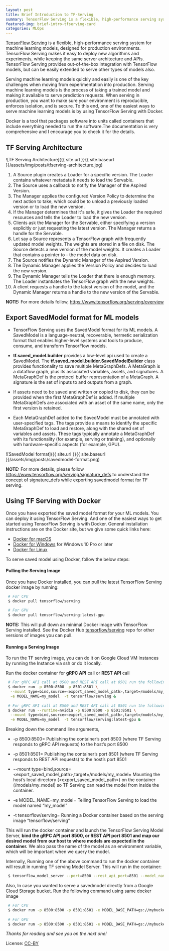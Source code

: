 ```yaml
---
layout: post
title: Brief Introduction to TF-Serving
summary: TensorFlow Serving is a flexible, high-performance serving system for machine learning models, designed for production environments.
featured-img: brief-intro-tfserving-card
categories: MLOps
---
```


[TensorFlow Serving](https://www.tensorflow.org/serving/) is a flexible, high-performance serving system for machine learning models, designed for production environments. TensorFlow Serving makes it easy to deploy new algorithms and experiments, while keeping the same server architecture and APIs. TensorFlow Serving provides out-of-the-box integration with TensorFlow models, but can be easily extended to serve other types of models also.

Serving machine learning models quickly and easily is one of the key challenges when moving from experimentation into production. Serving machine learning models is the process of taking a trained model and making it available to serve prediction requests. When serving in production, you want to make sure your environment is reproducible, enforces isolation, and is secure. To this end, one of the easiest ways to serve machine learning models is by using TensorFlow Serving with Docker. 

Docker is a tool that packages software into units called containers that include everything needed to run the software.The documentation is very comprehensive and I encourage you to check it for the details.

## TF Serving Architecture

![TF Serving Architecture]({{ site.url }}{{ site.baseurl }}/assets/img/posts/tfserving-architecture.jpg)

1. A Source plugin creates a Loader for a specific version. The Loader contains whatever metadata it needs to load the Servable.
2. The Source uses a callback to notify the Manager of the Aspired Version.
3. The Manager applies the configured Version Policy to determine the next action to take, which could be to unload a previously loaded version or to load the new version.
4. If the Manager determines that it's safe, it gives the Loader the required resources and tells the Loader to load the new version.
5. Clients ask the Manager for the Servable, either specifying a version explicitly or just requesting the latest version. The Manager returns a handle for the Servable.
6. Let say a Source represents a TensorFlow graph with frequently updated model weights. The weights are stored in a file on disk. The Source detects a new version of the model weights. It creates a Loader that contains a pointer to - the model data on disk.
7. The Source notifies the Dynamic Manager of the Aspired Version.
8. The Dynamic Manager applies the Version Policy and decides to load the new version.
9. The Dynamic Manager tells the Loader that there is enough memory. The Loader instantiates the TensorFlow graph with the new weights.
10. A client requests a handle to the latest version of the model, and the Dynamic Manager returns a handle to the new version of the Servable.

**NOTE:** For more details follow, <https://www.tensorflow.org/serving/overview>

## Export SavedModel format for ML models

- TensorFlow Serving uses the SavedModel format for its ML models. A SavedModel is a language-neutral, recoverable, hermetic serialization format that enables higher-level systems and tools to produce, consume, and transform TensorFlow models.

- **tf.saved_model.builder** provides a low-level api used to create a SavedModel. The **tf.saved_model.builder.SavedModelBuilder** class provides functionality to save multiple MetaGraphDefs. A MetaGraph is a dataflow graph, plus its associated variables, assets, and signatures. A MetaGraphDef is the protocol buffer representation of a MetaGraph. A signature is the set of inputs to and outputs from a graph.

- If assets need to be saved and written or copied to disk, they can be provided when the first MetaGraphDef is added. If multiple MetaGraphDefs are associated with an asset of the same name, only the first version is retained.

- Each MetaGraphDef added to the SavedModel must be annotated with user-specified tags. The tags provide a means to identify the specific MetaGraphDef to load and restore, along with the shared set of variables and assets. These tags typically annotate a MetaGraphDef with its functionality (for example, serving or training), and optionally with hardware-specific aspects (for example, GPU).

![SavedModel format]({{ site.url }}{{ site.baseurl }}/assets/img/posts/savedmodel-format.png)

**NOTE:** For more details, please follow <https://www.tensorflow.org/serving/signature_defs> to understand the concept of signature_defs while exporting savedmodel format for TF serving.

## Using TF Serving with Docker

Once you have exported the saved model format for your ML models. You can deploy it using TensorFlow Serving. And one of the easiest ways to get started using TensorFlow Serving is with Docker. General installation instructions are on the Docker site, but we give some quick links here:

- [Docker for macOS](https://docs.docker.com/docker-for-mac/install/)
- [Docker for Windows](https://docs.docker.com/docker-for-windows/install/) for Windows 10 Pro or later
- [Docker for Linux](https://docs.docker.com/engine/install/ubuntu/)

To serve saved model using Docker, follow the below steps:

#### Pulling the Serving Image

Once you have Docker installed, you can pull the latest TensorFlow Serving docker image by running:

```bash
 # For CPU
 $ docker pull tensorflow/serving
 
 # For GPU
 $ docker pull tensorflow/serving:latest-gpu 
```

**NOTE:** This will pull down an minimal Docker image with TensorFlow Serving installed. See the Docker Hub [tensorflow/serving](http://hub.docker.com/r/tensorflow/serving/tags/) repo for other versions of images you can pull.

#### Running a Serving Image

To run the TF serving image, you can do it on  Google Cloud VM Instances  by running the Instance via ssh or do it locally.

Run the docker container for **gRPC API** call or **REST API** call

```bash
 # For gRPC API call at 8500 and REST API call at 8501 run the following (on CPU)
 $ docker run -p 8500:8500 -p 8501:8501 \
  --mount type=bind,source=<export_saved_model_path>,target=/models/my_model \
  -e MODEL_NAME=my_model  -t tensorflow/serving &
 
 # For gRPC API call at 8500 and REST API call at 8501 run the following (on GPU)
 $ docker run --runtime=nvidia -p 8500:8500 -p 8501:8501 \
  --mount type=bind,source=<export_saved_model_path>,target=/models/my_model \
  -e MODEL_NAME=my_model  -t tensorflow/serving:latest-gpu &
```

Breaking down the command line arguments,
- -p 8500:8500= Publishing the container’s port 8500 (where TF Serving responds to gRPC API requests) to the host’s port 8500 

- -p 8501:8501= Publishing the container’s port 8501 (where TF Serving responds to REST API requests) to the host’s port 8501

- --mount type=bind,source=<export_saved_model_path>,target=/models/my_model= Mounting the host’s local directory (<export_saved_model_path>) on the container (/models/my_model) so TF Serving can read the model from inside the container.

- -e MODEL_NAME=my_model= Telling TensorFlow Serving to load the model named “my_model”

- -t tensorflow/serving= Running a Docker container based on the serving image “tensorflow/serving”

This will run the docker container and launch the TensorFlow Serving Model Server, **bind the gRPC API port 8500, or REST API port 8501 and map our desired model from our host to where models are expected in the container.** We also pass the name of the model as an environment variable, which will be important when we query the model.


Internally, Running one of the above command to run the docker container will result in running TF serving Model Server. This will run in the container:

```bash
 $ tensorflow_model_server --port=8500 --rest_api_port=8501 --model_name=my_model --model_base_path=/models/my_model
```

Also, In case you wanted to serve a savedmodel directly from a Google Cloud Storage bucket. Run the following command using same docker image

```bash
 # For CPU
 $ docker run -p 8500:8500 -p 8501:8501 -e MODEL_BASE_PATH=gs://mybucket/savedmodel -e MODEL_NAME=my_model -t tensorflow/serving &
 
 # For GPU
 $ docker run -p 8500:8500 -p 8501:8501 -e MODEL_BASE_PATH=gs://mybucket/savedmodel -e MODEL_NAME=my_model -t tensorflow/serving:latest-gpu &
```

*Thanks for reading and see you on the next one!*

License: [CC-BY](https://creativecommons.org/licenses/by/3.0/)